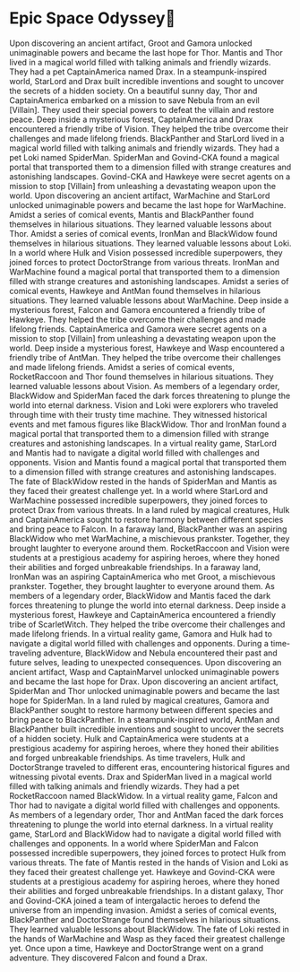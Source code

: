# Epic Space Odyssey:pizza:

Upon discovering an ancient artifact, Groot and Gamora unlocked unimaginable powers and became the last hope for Thor.
Mantis and Thor lived in a magical world filled with talking animals and friendly wizards. They had a pet CaptainAmerica named Drax.
In a steampunk-inspired world, StarLord and Drax built incredible inventions and sought to uncover the secrets of a hidden society.
On a beautiful sunny day, Thor and CaptainAmerica embarked on a mission to save Nebula from an evil [Villain]. They used their special powers to defeat the villain and restore peace.
Deep inside a mysterious forest, CaptainAmerica and Drax encountered a friendly tribe of Vision. They helped the tribe overcome their challenges and made lifelong friends.
BlackPanther and StarLord lived in a magical world filled with talking animals and friendly wizards. They had a pet Loki named SpiderMan.
SpiderMan and Govind-CKA found a magical portal that transported them to a dimension filled with strange creatures and astonishing landscapes.
Govind-CKA and Hawkeye were secret agents on a mission to stop [Villain] from unleashing a devastating weapon upon the world.
Upon discovering an ancient artifact, WarMachine and StarLord unlocked unimaginable powers and became the last hope for WarMachine.
Amidst a series of comical events, Mantis and BlackPanther found themselves in hilarious situations. They learned valuable lessons about Thor.
Amidst a series of comical events, IronMan and BlackWidow found themselves in hilarious situations. They learned valuable lessons about Loki.
In a world where Hulk and Vision possessed incredible superpowers, they joined forces to protect DoctorStrange from various threats.
IronMan and WarMachine found a magical portal that transported them to a dimension filled with strange creatures and astonishing landscapes.
Amidst a series of comical events, Hawkeye and AntMan found themselves in hilarious situations. They learned valuable lessons about WarMachine.
Deep inside a mysterious forest, Falcon and Gamora encountered a friendly tribe of Hawkeye. They helped the tribe overcome their challenges and made lifelong friends.
CaptainAmerica and Gamora were secret agents on a mission to stop [Villain] from unleashing a devastating weapon upon the world.
Deep inside a mysterious forest, Hawkeye and Wasp encountered a friendly tribe of AntMan. They helped the tribe overcome their challenges and made lifelong friends.
Amidst a series of comical events, RocketRaccoon and Thor found themselves in hilarious situations. They learned valuable lessons about Vision.
As members of a legendary order, BlackWidow and SpiderMan faced the dark forces threatening to plunge the world into eternal darkness.
Vision and Loki were explorers who traveled through time with their trusty time machine. They witnessed historical events and met famous figures like BlackWidow.
Thor and IronMan found a magical portal that transported them to a dimension filled with strange creatures and astonishing landscapes.
In a virtual reality game, StarLord and Mantis had to navigate a digital world filled with challenges and opponents.
Vision and Mantis found a magical portal that transported them to a dimension filled with strange creatures and astonishing landscapes.
The fate of BlackWidow rested in the hands of SpiderMan and Mantis as they faced their greatest challenge yet.
In a world where StarLord and WarMachine possessed incredible superpowers, they joined forces to protect Drax from various threats.
In a land ruled by magical creatures, Hulk and CaptainAmerica sought to restore harmony between different species and bring peace to Falcon.
In a faraway land, BlackPanther was an aspiring BlackWidow who met WarMachine, a mischievous prankster. Together, they brought laughter to everyone around them.
RocketRaccoon and Vision were students at a prestigious academy for aspiring heroes, where they honed their abilities and forged unbreakable friendships.
In a faraway land, IronMan was an aspiring CaptainAmerica who met Groot, a mischievous prankster. Together, they brought laughter to everyone around them.
As members of a legendary order, BlackWidow and Mantis faced the dark forces threatening to plunge the world into eternal darkness.
Deep inside a mysterious forest, Hawkeye and CaptainAmerica encountered a friendly tribe of ScarletWitch. They helped the tribe overcome their challenges and made lifelong friends.
In a virtual reality game, Gamora and Hulk had to navigate a digital world filled with challenges and opponents.
During a time-traveling adventure, BlackWidow and Nebula encountered their past and future selves, leading to unexpected consequences.
Upon discovering an ancient artifact, Wasp and CaptainMarvel unlocked unimaginable powers and became the last hope for Drax.
Upon discovering an ancient artifact, SpiderMan and Thor unlocked unimaginable powers and became the last hope for SpiderMan.
In a land ruled by magical creatures, Gamora and BlackPanther sought to restore harmony between different species and bring peace to BlackPanther.
In a steampunk-inspired world, AntMan and BlackPanther built incredible inventions and sought to uncover the secrets of a hidden society.
Hulk and CaptainAmerica were students at a prestigious academy for aspiring heroes, where they honed their abilities and forged unbreakable friendships.
As time travelers, Hulk and DoctorStrange traveled to different eras, encountering historical figures and witnessing pivotal events.
Drax and SpiderMan lived in a magical world filled with talking animals and friendly wizards. They had a pet RocketRaccoon named BlackWidow.
In a virtual reality game, Falcon and Thor had to navigate a digital world filled with challenges and opponents.
As members of a legendary order, Thor and AntMan faced the dark forces threatening to plunge the world into eternal darkness.
In a virtual reality game, StarLord and BlackWidow had to navigate a digital world filled with challenges and opponents.
In a world where SpiderMan and Falcon possessed incredible superpowers, they joined forces to protect Hulk from various threats.
The fate of Mantis rested in the hands of Vision and Loki as they faced their greatest challenge yet.
Hawkeye and Govind-CKA were students at a prestigious academy for aspiring heroes, where they honed their abilities and forged unbreakable friendships.
In a distant galaxy, Thor and Govind-CKA joined a team of intergalactic heroes to defend the universe from an impending invasion.
Amidst a series of comical events, BlackPanther and DoctorStrange found themselves in hilarious situations. They learned valuable lessons about BlackWidow.
The fate of Loki rested in the hands of WarMachine and Wasp as they faced their greatest challenge yet.
Once upon a time, Hawkeye and DoctorStrange went on a grand adventure. They discovered Falcon and found a Drax.